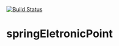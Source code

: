 [![Build Status](https://travis-ci.org/franklinDev/springEletronicPoint.svg?branch=master)](https://travis-ci.org/franklinDev/springEletronicPoint)
# springEletronicPoint
